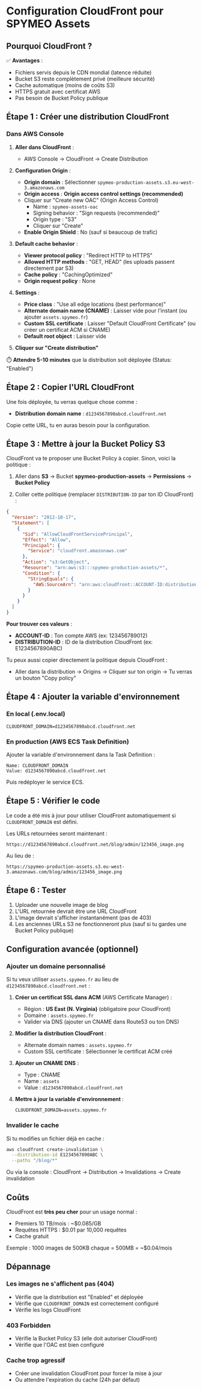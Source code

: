 # Configuration CloudFront pour SPYMEO Assets

## Pourquoi CloudFront ?

✅ **Avantages** :
- Fichiers servis depuis le CDN mondial (latence réduite)
- Bucket S3 reste complètement privé (meilleure sécurité)
- Cache automatique (moins de coûts S3)
- HTTPS gratuit avec certificat AWS
- Pas besoin de Bucket Policy publique

## Étape 1 : Créer une distribution CloudFront

### Dans AWS Console

1. **Aller dans CloudFront** :
   - AWS Console → CloudFront → Create Distribution

2. **Configuration Origin** :
   - **Origin domain** : Sélectionner `spymeo-production-assets.s3.eu-west-3.amazonaws.com`
   - **Origin access** : **Origin access control settings (recommended)**
   - Cliquer sur "Create new OAC" (Origin Access Control)
     - Name : `spymeo-assets-oac`
     - Signing behavior : "Sign requests (recommended)"
     - Origin type : "S3"
     - Cliquer sur "Create"
   - **Enable Origin Shield** : No (sauf si beaucoup de trafic)

3. **Default cache behavior** :
   - **Viewer protocol policy** : "Redirect HTTP to HTTPS"
   - **Allowed HTTP methods** : "GET, HEAD" (les uploads passent directement par S3)
   - **Cache policy** : "CachingOptimized"
   - **Origin request policy** : None

4. **Settings** :
   - **Price class** : "Use all edge locations (best performance)"
   - **Alternate domain name (CNAME)** : Laisser vide pour l'instant (ou ajouter `assets.spymeo.fr`)
   - **Custom SSL certificate** : Laisser "Default CloudFront Certificate" (ou créer un certificat ACM si CNAME)
   - **Default root object** : Laisser vide

5. **Cliquer sur "Create distribution"**

⏱️ **Attendre 5-10 minutes** que la distribution soit déployée (Status: "Enabled")

## Étape 2 : Copier l'URL CloudFront

Une fois déployée, tu verras quelque chose comme :
- **Distribution domain name** : `d1234567890abcd.cloudfront.net`

Copie cette URL, tu en auras besoin pour la configuration.

## Étape 3 : Mettre à jour la Bucket Policy S3

CloudFront va te proposer une Bucket Policy à copier. Sinon, voici la politique :

1. Aller dans **S3** → Bucket **spymeo-production-assets** → **Permissions** → **Bucket Policy**

2. Coller cette politique (remplacer `DISTRIBUTION-ID` par ton ID CloudFront) :

```json
{
  "Version": "2012-10-17",
  "Statement": [
    {
      "Sid": "AllowCloudFrontServicePrincipal",
      "Effect": "Allow",
      "Principal": {
        "Service": "cloudfront.amazonaws.com"
      },
      "Action": "s3:GetObject",
      "Resource": "arn:aws:s3:::spymeo-production-assets/*",
      "Condition": {
        "StringEquals": {
          "AWS:SourceArn": "arn:aws:cloudfront::ACCOUNT-ID:distribution/DISTRIBUTION-ID"
        }
      }
    }
  ]
}
```

**Pour trouver ces valeurs** :
- **ACCOUNT-ID** : Ton compte AWS (ex: 123456789012)
- **DISTRIBUTION-ID** : ID de la distribution CloudFront (ex: E1234567890ABC)

Tu peux aussi copier directement la politique depuis CloudFront :
- Aller dans la distribution → Origins → Cliquer sur ton origin → Tu verras un bouton "Copy policy"

## Étape 4 : Ajouter la variable d'environnement

### En local (.env.local)

```env
CLOUDFRONT_DOMAIN=d1234567890abcd.cloudfront.net
```

### En production (AWS ECS Task Definition)

Ajouter la variable d'environnement dans la Task Definition :
```
Name: CLOUDFRONT_DOMAIN
Value: d1234567890abcd.cloudfront.net
```

Puis redéployer le service ECS.

## Étape 5 : Vérifier le code

Le code a été mis à jour pour utiliser CloudFront automatiquement si `CLOUDFRONT_DOMAIN` est défini.

Les URLs retournées seront maintenant :
```
https://d1234567890abcd.cloudfront.net/blog/admin/123456_image.png
```

Au lieu de :
```
https://spymeo-production-assets.s3.eu-west-3.amazonaws.com/blog/admin/123456_image.png
```

## Étape 6 : Tester

1. Uploader une nouvelle image de blog
2. L'URL retournée devrait être une URL CloudFront
3. L'image devrait s'afficher instantanément (pas de 403)
4. Les anciennes URLs S3 ne fonctionneront plus (sauf si tu gardes une Bucket Policy publique)

## Configuration avancée (optionnel)

### Ajouter un domaine personnalisé

Si tu veux utiliser `assets.spymeo.fr` au lieu de `d1234567890abcd.cloudfront.net` :

1. **Créer un certificat SSL dans ACM** (AWS Certificate Manager) :
   - Région : **US East (N. Virginia)** (obligatoire pour CloudFront)
   - Domaine : `assets.spymeo.fr`
   - Valider via DNS (ajouter un CNAME dans Route53 ou ton DNS)

2. **Modifier la distribution CloudFront** :
   - Alternate domain names : `assets.spymeo.fr`
   - Custom SSL certificate : Sélectionner le certificat ACM créé

3. **Ajouter un CNAME DNS** :
   - Type : CNAME
   - Name : `assets`
   - Value : `d1234567890abcd.cloudfront.net`

4. **Mettre à jour la variable d'environnement** :
   ```
   CLOUDFRONT_DOMAIN=assets.spymeo.fr
   ```

### Invalider le cache

Si tu modifies un fichier déjà en cache :

```bash
aws cloudfront create-invalidation \
  --distribution-id E1234567890ABC \
  --paths "/blog/*"
```

Ou via la console : CloudFront → Distribution → Invalidations → Create invalidation

## Coûts

CloudFront est **très peu cher** pour un usage normal :
- Premiers 10 TB/mois : ~$0.085/GB
- Requêtes HTTPS : $0.01 par 10,000 requêtes
- Cache gratuit

Exemple : 1000 images de 500KB chaque = 500MB = ~$0.04/mois

## Dépannage

### Les images ne s'affichent pas (404)

- Vérifie que la distribution est "Enabled" et déployée
- Vérifie que `CLOUDFRONT_DOMAIN` est correctement configuré
- Vérifie les logs CloudFront

### 403 Forbidden

- Vérifie la Bucket Policy S3 (elle doit autoriser CloudFront)
- Vérifie que l'OAC est bien configuré

### Cache trop agressif

- Créer une invalidation CloudFront pour forcer la mise à jour
- Ou attendre l'expiration du cache (24h par défaut)
